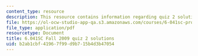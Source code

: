```yaml
---
content_type: resource
description: This resource contains information regarding quiz 2 solutions.
file: https://ol-ocw-studio-app-qa.s3.amazonaws.com/courses/6-041sc-probabilistic-systems-analysis-and-applied-probability-fall-2013/b2ab1cbf41967f99d9b715b4d3b47054_MIT6_041SCF13_qu02_f09_sol.pdf
file_type: application/pdf
resourcetype: Document
title: 6.041SC Fall 2009 quiz 2 solutions
uid: b2ab1cbf-4196-7f99-d9b7-15b4d3b47054
---
```

